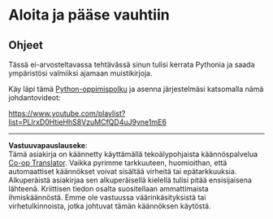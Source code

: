 <!--
CO_OP_TRANSLATOR_METADATA:
{
  "original_hash": "4c4698044bb8af52cfb6388a4ee0e53b",
  "translation_date": "2025-09-05T00:32:32+00:00",
  "source_file": "1-Introduction/1-intro-to-ML/assignment.md",
  "language_code": "fi"
}
-->
# Aloita ja pääse vauhtiin

## Ohjeet

Tässä ei-arvosteltavassa tehtävässä sinun tulisi kerrata Pythonia ja saada ympäristösi valmiiksi ajamaan muistikirjoja.

Käy läpi tämä [Python-oppimispolku](https://docs.microsoft.com/learn/paths/python-language/?WT.mc_id=academic-77952-leestott) ja asenna järjestelmäsi katsomalla nämä johdantovideot:

https://www.youtube.com/playlist?list=PLlrxD0HtieHhS8VzuMCfQD4uJ9yne1mE6

---

**Vastuuvapauslauseke**:  
Tämä asiakirja on käännetty käyttämällä tekoälypohjaista käännöspalvelua [Co-op Translator](https://github.com/Azure/co-op-translator). Vaikka pyrimme tarkkuuteen, huomioithan, että automaattiset käännökset voivat sisältää virheitä tai epätarkkuuksia. Alkuperäistä asiakirjaa sen alkuperäisellä kielellä tulisi pitää ensisijaisena lähteenä. Kriittisen tiedon osalta suositellaan ammattimaista ihmiskäännöstä. Emme ole vastuussa väärinkäsityksistä tai virhetulkinnoista, jotka johtuvat tämän käännöksen käytöstä.
